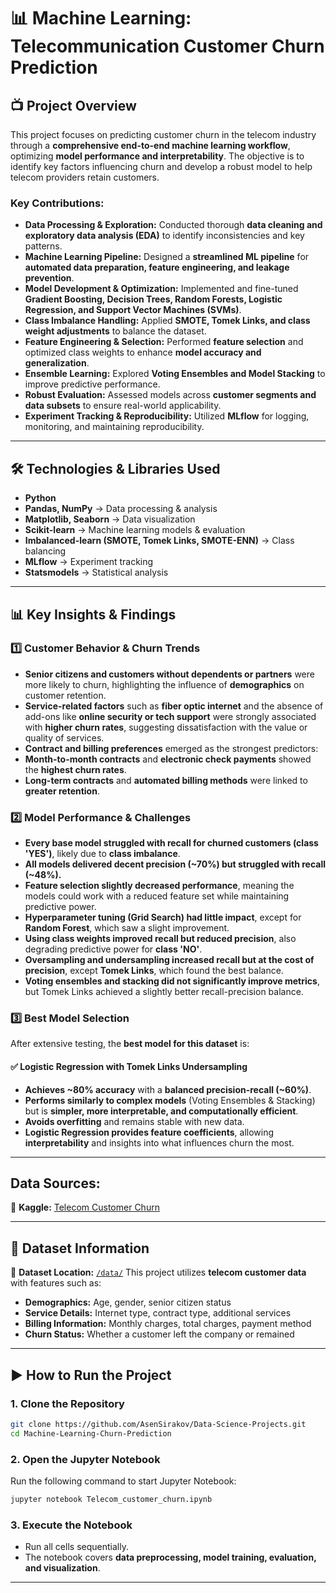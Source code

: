 # 📊 Machine Learning: Telecommunication Customer Churn Prediction  

## 📺 Project Overview  
This project focuses on predicting customer churn in the telecom industry through a **comprehensive end-to-end machine learning workflow**, optimizing **model performance and interpretability**. The objective is to identify key factors influencing churn and develop a robust model to help telecom providers retain customers.  

### **Key Contributions:**  
- **Data Processing & Exploration:** Conducted thorough **data cleaning and exploratory data analysis (EDA)** to identify inconsistencies and key patterns.  
- **Machine Learning Pipeline:** Designed a **streamlined ML pipeline** for **automated data preparation, feature engineering, and leakage prevention**.  
- **Model Development & Optimization:** Implemented and fine-tuned **Gradient Boosting, Decision Trees, Random Forests, Logistic Regression, and Support Vector Machines (SVMs)**.  
- **Class Imbalance Handling:** Applied **SMOTE, Tomek Links, and class weight adjustments** to balance the dataset.  
- **Feature Engineering & Selection:** Performed **feature selection** and optimized class weights to enhance **model accuracy and generalization**.  
- **Ensemble Learning:** Explored **Voting Ensembles and Model Stacking** to improve predictive performance.  
- **Robust Evaluation:** Assessed models across **customer segments and data subsets** to ensure real-world applicability.  
- **Experiment Tracking & Reproducibility:** Utilized **MLflow** for logging, monitoring, and maintaining reproducibility.  

---

## 🛠️ Technologies & Libraries Used  
- **Python**  
- **Pandas, NumPy** → Data processing & analysis  
- **Matplotlib, Seaborn** → Data visualization  
- **Scikit-learn** → Machine learning models & evaluation  
- **Imbalanced-learn (SMOTE, Tomek Links, SMOTE-ENN)** → Class balancing  
- **MLflow** → Experiment tracking  
- **Statsmodels** → Statistical analysis  

---

## 📊 Key Insights & Findings  

### **1️⃣ Customer Behavior & Churn Trends**  
- **Senior citizens and customers without dependents or partners** were more likely to churn, highlighting the influence of **demographics** on customer retention.
- **Service-related factors** such as **fiber optic internet** and the absence of add-ons like **online security or tech support** were strongly associated with **higher churn rates**, suggesting dissatisfaction with the value or quality of services.
- **Contract and billing preferences** emerged as the strongest predictors:
- **Month-to-month contracts** and **electronic check payments** showed the **highest churn rates**.
- **Long-term contracts** and **automated billing methods** were linked to **greater retention**.

### **2️⃣ Model Performance & Challenges**  
- **Every base model struggled with recall for churned customers (class 'YES')**, likely due to **class imbalance**.
- **All models delivered decent precision (~70%) but struggled with recall (~48%).**
- **Feature selection slightly decreased performance**, meaning the models could work with a reduced feature set while maintaining predictive power.
- **Hyperparameter tuning (Grid Search) had little impact**, except for **Random Forest**, which saw a slight improvement.
- **Using class weights improved recall but reduced precision**, also degrading predictive power for **class 'NO'**.
- **Oversampling and undersampling increased recall but at the cost of precision**, except **Tomek Links**, which found the best balance.
- **Voting ensembles and stacking did not significantly improve metrics**, but Tomek Links achieved a slightly better recall-precision balance.

### **3️⃣ Best Model Selection**  
After extensive testing, the **best model for this dataset** is:  
#### ✅ **Logistic Regression with Tomek Links Undersampling**
- **Achieves ~80% accuracy** with a **balanced precision-recall (~60%)**.
- **Performs similarly to complex models** (Voting Ensembles & Stacking) but is **simpler, more interpretable, and computationally efficient**.
- **Avoids overfitting** and remains stable with new data.
- **Logistic Regression provides feature coefficients**, allowing **interpretability** and insights into what influences churn the most.

---

## **Data Sources:**
📂 **Kaggle:** [Telecom Customer Churn](https://www.kaggle.com/datasets/tarekmuhammed/telecom-customers/data)

---
## 📂 Dataset Information  

📂 **Dataset Location:** [`/data/`](https://github.com/AsenSirakov/Data-Science-Projects/tree/main/Machine-Learning-Churn-Prediction/data)
This project utilizes **telecom customer data** with features such as:
- **Demographics:** Age, gender, senior citizen status  
- **Service Details:** Internet type, contract type, additional services  
- **Billing Information:** Monthly charges, total charges, payment method  
- **Churn Status:** Whether a customer left the company or remained

---

## ▶️ How to Run the Project  

### **1. Clone the Repository**  
```bash
git clone https://github.com/AsenSirakov/Data-Science-Projects.git
cd Machine-Learning-Churn-Prediction
```

### **2. Open the Jupyter Notebook**  
Run the following command to start Jupyter Notebook:  
```bash
jupyter notebook Telecom_customer_churn.ipynb
```

### **3. Execute the Notebook**  
- Run all cells sequentially.  
- The notebook covers **data preprocessing, model training, evaluation, and visualization**.  

---
